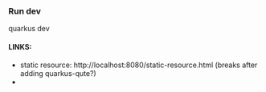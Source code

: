 ### Run dev
quarkus dev



#### LINKS:
- static resource: http://localhost:8080/static-resource.html (breaks after adding quarkus-qute?)
- 
